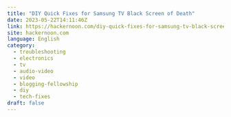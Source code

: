 ```yaml
---
title: "DIY Quick Fixes for Samsung TV Black Screen of Death"
date: 2023-05-22T14:11:46Z
link: https://hackernoon.com/diy-quick-fixes-for-samsung-tv-black-screen-of-death?source=rss&utm_medium=RSS&utm_source=news.12bit.vn
site: hackernoon.com
language: English
category:
  - troubleshooting
  - electronics
  - tv
  - audio-video
  - video
  - blogging-fellowship
  - diy
  - tech-fixes
draft: false
---
```

